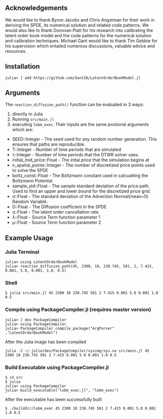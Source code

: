 ## Acknowledgements

We would like to thank Byron Jacobs and Chris Angstman for their work in deriving the SPDE,  its numerical solution and related code patterns. We would also like to thank Donovan Platt for his research into calibrating the latent order book model and the code patterns for the numerical solution and calibration techniques. Michael Gant would like to thank Tim Gebbie for his supervision which entailed numerous discussions, valuable advice and resources.


## Installation

```
julia> ] add https://github.com/GantZA/LatentOrderBookModel.jl
```

## Arguments

The `reaction_diffusion_path()` function can be evaluated in 3 ways: 
1) directly in Julia
2) Running `src/main.jl` 
3) executing `lobm_exec`. 
Their inputs are the same postional arguments which are:
* SEED::Integer - The seed used for any random number generation. This ensures that paths are reproducible.
* T::Integer - Number of time periods that are simulated
* $\tau$::Integer - Number of time periods that the DTWR solver uses. 
* initial_mid_price::Float - The inital price that the simulation begins at
* n_spatial_points::Integer - The number of discretized price points used to solve the SPDE
* boltz_const::Float - The Boltzmann constant used in calcualting the Boltzmann Potential
* sample_std::Float - The sample standard deviation of the price path. Used to find an upper and lower bound for the discretized price grid.
* $\sigma$::Float - The standard deviation of the Advection Normal(mean=0) Random Variable.   
* D::Float - The Diffusion coefficient in the SPDE
* $\eta$::Float - The latent order cancellation rate.
* $\lambda$::Float - Source Term function parameter 1
* $\mu$::Float - Source Term function parameter 2
## Example Usage

### Julia Terminal

```
julia> using LatentOrderBookModel
julia> reaction_diffusion_path(45, 2300, 10, 238.745, 501, 2, 7.415, 0.001, 5.0, 0.001, 1.0, 0.5)

```

### Shell
```
$ julia src/main.jl 45 2300 10 238.745 501 2 7.415 0.001 5.0 0.001 1.0 0.5
```

### Compile using PackageCompiler.jl (requires master version)

```
julia> ] dev PackageCompiler
julia> using PackageCompiler
julia> PackageCompiler.compile_package("ArgParser" ,"LatentOrderBookModel")

```
After the Julia image has been compiled
```
julia -J ~/.julia/dev/PackageCompiler/sysimg/sys.so src/main.jl 45 2300 10 238.745 501 2 7.415 0.001 5.0 0.001 1.0 0.5

```

### Build Executable using PackageCompiler.jl

```
$ cd src
$ julia
julia> using PackageCompiler
julia> build_executable("lobm_exec.jl", "lobm_exec")

```
After the executable has been successfully built
```
$ ./builddir/lobm_exec 45 2300 10 238.745 501 2 7.415 0.001 5.0 0.001 1.0 0.5
```

